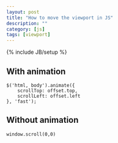 ```yaml
---
layout: post
title: "How to move the viewport in JS"
description: ""
category: [js]
tags: [viewport]
---
```

{% include JB/setup %}

## With animation ##

    $('html, body').animate({
        scrollTop: offset.top,
        scrollLeft: offset.left
    }, 'fast');

## Without animation ##

    window.scroll(0,0)

